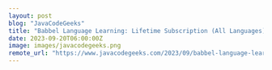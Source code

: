 ```yaml
---
layout: post
blog: "JavaCodeGeeks"
title: "Babbel Language Learning: Lifetime Subscription (All Languages)"
date: 2023-09-20T06:00:00Z
image: images/javacodegeeks.png
remote_url: "https://www.javacodegeeks.com/2023/09/babbel-language-learning-lifetime-subscription-all-languages-2.html"
---
```

